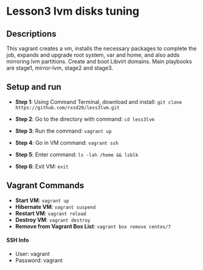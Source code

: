 
Lesson3 lvm disks tuning
==============
## Descriptions
This vagrant creates a vm, installs the necessary packages to complete the job, expands and upgrade root system, var and home, and also adds mirroring lvm partitions. Create and boot Libvirt domains. Main playbooks are stage1, mirror-lvm, stage2 and stage3.

## Setup and run
* **Step 1**: Using Command Terminal, download and install: ```git clone https://github.com/rxsd20/less3lvm.git```

* **Step 2**: Go to the directory with command: ```cd less3lvm```

* **Step 3**: Run the command: ```vagrant up```

* **Step 4**: Go in VM command: ```vagrant ssh```

* **Step 5**: Enter command: ```ls -lah /home && lsblk```

* **Step 6**: Exit VM: ```exit```


## Vagrant Commands
* **Start VM**: ```vagrant up```
* **Hibernate VM**: ```vagrant suspend```
* **Restart VM**: ```vagrant reload```
* **Destroy VM**: ```vagrant destroy```
* **Remove from Vagrant Box List**: ```vagrant box remove centos/7```

#### SSH Info
* User: vagrant
* Password: vagrant

